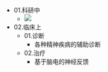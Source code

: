 - 01.科研中
	- ![](https://api2.mubu.com/v3/document_image/abd2025e-0561-4927-bb97-b79d2bd1de4e-3785873.jpg)  
- 02.临床上 
	- 01.诊断  
		- 各种精神疾病的辅助诊断  
	-   02.治疗  
		- 基于脑电的神经反馈